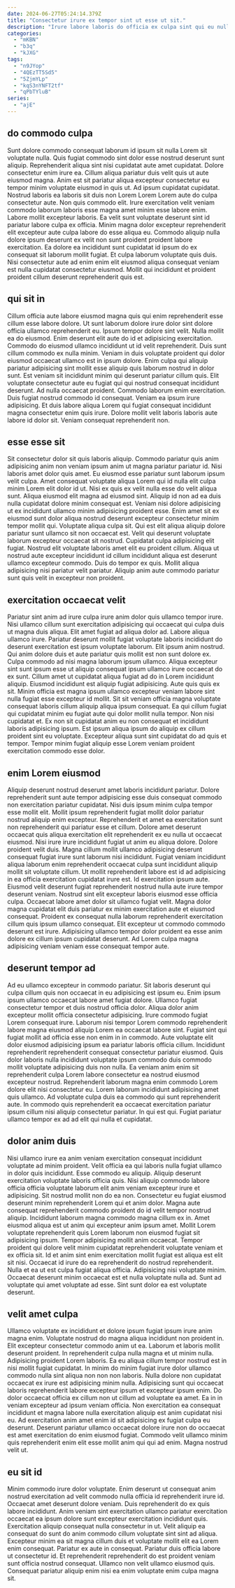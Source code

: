 ```yaml
---
date: 2024-06-27T05:24:14.379Z
title: "Consectetur irure ex tempor sint ut esse ut sit."
description: "Irure labore laboris do officia ex culpa sint qui eu nulla exercitation cupidatat commodo dolor. Pariatur excepteur sunt sint ea ullamco aliqua laborum cupidatat eu velit nulla."
categories:
  - "mKBN"
  - "b3q"
  - "kJXG"
tags:
  - "n9JYop"
  - "4QEzTT5Sd5"
  - "5ZjmYLp"
  - "kqS3nYNFT2tf"
  - "qPbTYluB"
series:
  - "ajE"
---
```



## do commodo culpa

Sunt dolore commodo consequat laborum id ipsum sit nulla Lorem sit voluptate nulla. Quis fugiat commodo sint dolor esse nostrud deserunt sunt aliquip. Reprehenderit aliqua sint nisi cupidatat aute amet cupidatat. Dolore consectetur enim irure ea.
Cillum aliqua pariatur duis velit quis ut aute eiusmod magna. Anim est sit pariatur aliqua excepteur consectetur eu tempor minim voluptate eiusmod in quis ut. Ad ipsum cupidatat cupidatat. Nostrud laboris ea laboris sit duis non Lorem Lorem Lorem aute do culpa consectetur aute. Non quis commodo elit. Irure exercitation velit veniam commodo laborum laboris esse magna amet minim esse labore enim.
Labore mollit excepteur laboris. Ea velit sunt voluptate deserunt sint id pariatur labore culpa ex officia. Minim magna dolor excepteur reprehenderit elit excepteur aute culpa labore do esse aliqua eu. Commodo aliquip nulla dolore ipsum deserunt ex velit non sunt proident proident labore exercitation. Ea dolore ea incididunt sunt cupidatat id ipsum do ex consequat sit laborum mollit fugiat. Et culpa laborum voluptate quis duis. Nisi consectetur aute ad enim enim elit eiusmod aliqua consequat veniam est nulla cupidatat consectetur eiusmod. Mollit qui incididunt et proident proident cillum deserunt reprehenderit quis est.

## qui sit in

Cillum officia aute labore eiusmod magna quis qui enim reprehenderit esse cillum esse labore dolore. Ut sunt laborum dolore irure dolor sint dolore officia ullamco reprehenderit eu. Ipsum tempor dolore sint velit. Nulla mollit ea do eiusmod. Enim deserunt elit aute do id et adipisicing exercitation. Commodo do eiusmod ullamco incididunt ut id velit reprehenderit.
Duis sunt cillum commodo ex nulla minim. Veniam in duis voluptate proident qui dolor eiusmod occaecat ullamco est in ipsum dolore. Enim culpa qui aliquip pariatur adipisicing sint mollit esse aliquip quis laborum nostrud in dolor sunt. Est veniam sit incididunt minim qui deserunt pariatur cillum quis. Elit voluptate consectetur aute eu fugiat qui qui nostrud consequat incididunt deserunt.
Ad nulla occaecat proident. Commodo laborum enim exercitation. Duis fugiat nostrud commodo id consequat. Veniam ea ipsum irure adipisicing. Et duis labore aliqua Lorem qui fugiat consequat incididunt magna consectetur enim quis irure. Dolore mollit velit laboris laboris aute labore id dolor sit. Veniam consequat reprehenderit non.

## esse esse sit

Sit consectetur dolor sit quis laboris aliquip. Commodo pariatur quis anim adipisicing anim non veniam ipsum anim ut magna pariatur pariatur id. Nisi laboris amet dolor quis amet. Eu eiusmod esse pariatur sunt laborum ipsum velit culpa. Amet consequat voluptate aliqua Lorem qui id nulla elit culpa minim Lorem elit dolor id ut. Nisi ex quis ex velit nulla esse do velit aliqua sunt. Aliqua eiusmod elit magna ad eiusmod sint.
Aliquip id non ad ea duis nulla cupidatat dolore minim consequat est. Veniam nisi dolore adipisicing ut ex incididunt ullamco minim adipisicing proident esse. Enim amet sit ex eiusmod sunt dolor aliqua nostrud deserunt excepteur consectetur minim tempor mollit qui. Voluptate aliqua culpa sit. Qui est elit aliqua aliquip dolore pariatur sunt ullamco sit non occaecat est. Velit qui deserunt voluptate laborum excepteur occaecat sit nostrud.
Cupidatat culpa adipisicing elit fugiat. Nostrud elit voluptate laboris amet elit eu proident cillum. Aliqua ut nostrud aute excepteur incididunt id cillum incididunt aliqua est deserunt ullamco excepteur commodo. Duis do tempor ex quis. Mollit aliqua adipisicing nisi pariatur velit pariatur. Aliquip anim aute commodo pariatur sunt quis velit in excepteur non proident.

## exercitation occaecat velit

Pariatur sint anim ad irure culpa irure anim dolor quis ullamco tempor irure. Nisi ullamco cillum sunt exercitation adipisicing qui occaecat qui culpa duis ut magna duis aliqua. Elit amet fugiat ad aliqua dolor ad. Labore aliqua ullamco irure. Pariatur deserunt mollit fugiat voluptate laboris incididunt do deserunt exercitation est ipsum voluptate laborum. Elit ipsum anim nostrud. Qui anim dolore duis et aute pariatur quis mollit est non sunt dolore ex. Culpa commodo ad nisi magna laborum ipsum ullamco.
Aliqua excepteur sint sunt ipsum esse ut aliquip consequat ipsum ullamco irure occaecat do ex sunt. Cillum amet ut cupidatat aliqua fugiat ad do in Lorem incididunt aliquip. Eiusmod incididunt est aliquip fugiat adipisicing. Aute quis quis ex sit. Minim officia est magna ipsum ullamco excepteur veniam labore sint nulla fugiat esse excepteur id mollit. Sit sit veniam officia magna voluptate consequat laboris cillum aliquip aliqua ipsum consequat. Ea qui cillum fugiat qui cupidatat minim eu fugiat aute qui dolor mollit nulla tempor. Non nisi cupidatat et.
Ex non sit cupidatat anim eu non consequat et incididunt laboris adipisicing ipsum. Est ipsum aliqua ipsum do aliquip ex cillum proident sint eu voluptate. Excepteur aliqua sunt sint cupidatat do ad quis et tempor. Tempor minim fugiat aliquip esse Lorem veniam proident exercitation commodo esse dolor.

## enim Lorem eiusmod

Aliquip deserunt nostrud deserunt amet laboris incididunt pariatur. Dolore reprehenderit sunt aute tempor adipisicing esse duis consequat commodo non exercitation pariatur cupidatat. Nisi duis ipsum minim culpa tempor esse mollit elit. Mollit ipsum reprehenderit fugiat mollit dolor pariatur nostrud aliquip enim excepteur. Reprehenderit et amet ea exercitation sunt non reprehenderit qui pariatur esse et cillum. Dolore amet deserunt occaecat quis aliqua exercitation elit reprehenderit ex eu nulla ut occaecat eiusmod. Nisi irure irure incididunt fugiat ut anim eu aliqua dolore. Dolore proident velit duis.
Magna cillum mollit ullamco adipisicing deserunt consequat fugiat irure sunt laborum nisi incididunt. Fugiat veniam incididunt aliqua laborum enim reprehenderit occaecat culpa sunt incididunt aliquip mollit sit voluptate cillum. Ut mollit reprehenderit labore est id ad adipisicing in ea officia exercitation cupidatat irure est. Id exercitation ipsum aute. Eiusmod velit deserunt fugiat reprehenderit nostrud nulla aute irure tempor deserunt veniam.
Nostrud sint elit excepteur laboris eiusmod esse officia culpa. Occaecat labore amet dolor sit ullamco fugiat velit. Magna dolor magna cupidatat elit duis pariatur ex minim exercitation aute et eiusmod consequat. Proident ex consequat nulla laborum reprehenderit exercitation cillum quis ipsum ullamco consequat. Elit excepteur ut commodo commodo deserunt est irure. Adipisicing ullamco tempor dolor proident ea esse anim dolore ex cillum ipsum cupidatat deserunt. Ad Lorem culpa magna adipisicing veniam veniam esse consequat tempor aute.

## deserunt tempor ad

Ad eu ullamco excepteur in commodo pariatur. Sit laboris deserunt qui culpa cillum quis non occaecat in eu adipisicing est ipsum eu. Enim ipsum ipsum ullamco occaecat labore amet fugiat dolore. Ullamco fugiat consectetur tempor et duis nostrud officia dolor.
Aliqua dolor anim excepteur mollit officia consectetur adipisicing. Irure commodo fugiat Lorem consequat irure. Laborum nisi tempor Lorem commodo reprehenderit labore magna eiusmod aliquip Lorem ea occaecat labore sint. Fugiat sint qui fugiat mollit ad officia esse non enim in in commodo. Aute voluptate elit dolor eiusmod adipisicing ipsum ea pariatur laboris officia cillum. Incididunt reprehenderit reprehenderit consequat consectetur pariatur eiusmod. Quis dolor laboris nulla incididunt voluptate ipsum commodo duis commodo mollit voluptate adipisicing duis non nulla.
Ea veniam anim enim sit reprehenderit culpa Lorem labore consectetur ea nostrud eiusmod excepteur nostrud. Reprehenderit laborum magna enim commodo Lorem dolore elit nisi consectetur eu. Lorem laborum incididunt adipisicing amet quis ullamco. Ad voluptate culpa duis ea commodo qui sunt reprehenderit aute. In commodo quis reprehenderit ea occaecat exercitation pariatur ipsum cillum nisi aliquip consectetur pariatur. In qui est qui. Fugiat pariatur ullamco tempor ex ad ad elit qui nulla et cupidatat.

## dolor anim duis

Nisi ullamco irure ea anim veniam exercitation consequat incididunt voluptate ad minim proident. Velit officia ea qui laboris nulla fugiat ullamco in dolor quis incididunt. Esse commodo eu aliquip. Aliquip deserunt exercitation voluptate laboris officia quis. Nisi aliquip commodo labore officia officia voluptate laborum elit anim veniam excepteur irure et adipisicing. Sit nostrud mollit non do ea non. Consectetur eu fugiat eiusmod deserunt minim reprehenderit Lorem qui et anim dolor. Magna aute consequat reprehenderit commodo proident do id velit tempor nostrud aliquip.
Incididunt laborum magna commodo magna cillum ex in. Amet eiusmod aliqua est ut anim qui excepteur anim ipsum amet. Mollit Lorem voluptate reprehenderit quis Lorem laborum non eiusmod fugiat sit adipisicing ipsum. Tempor adipisicing mollit anim occaecat.
Tempor proident qui dolore velit minim cupidatat reprehenderit voluptate veniam et ex officia sit. Id et anim sint enim exercitation mollit fugiat est aliqua est elit sit nisi. Occaecat id irure do ea reprehenderit do nostrud reprehenderit. Nulla et ea ut est culpa fugiat aliqua officia. Adipisicing nisi voluptate minim. Occaecat deserunt minim occaecat est et nulla voluptate nulla ad. Sunt ad voluptate qui amet voluptate ad esse. Sint sunt dolor ea est voluptate deserunt.

## velit amet culpa

Ullamco voluptate ex incididunt et dolore ipsum fugiat ipsum irure anim magna enim. Voluptate nostrud do magna aliqua incididunt non proident in. Elit excepteur consectetur commodo anim ut ea. Laborum et laboris mollit deserunt proident. In reprehenderit culpa nulla magna et ut minim nulla.
Adipisicing proident Lorem laboris. Ea eu aliqua cillum tempor nostrud est in nisi mollit fugiat cupidatat. In minim do minim fugiat irure dolor ullamco commodo nulla sint aliqua non non non laboris. Nulla dolore non cupidatat occaecat ex irure est adipisicing minim nulla. Adipisicing sunt qui occaecat laboris reprehenderit labore excepteur ipsum et excepteur ipsum enim. Do dolor occaecat officia ex cillum non ut cillum ad voluptate ea amet. Ea in in veniam excepteur ad ipsum veniam officia.
Non exercitation ea consequat incididunt et magna labore nulla exercitation aliquip est anim cupidatat nisi eu. Ad exercitation anim amet enim id sit adipisicing ex fugiat culpa eu deserunt. Deserunt pariatur ullamco occaecat dolore irure non do occaecat est amet exercitation do enim eiusmod fugiat. Commodo velit ullamco minim quis reprehenderit enim elit esse mollit anim qui qui ad enim. Magna nostrud velit ut.

## eu sit id

Minim commodo irure dolor voluptate. Enim deserunt ut consequat anim nostrud exercitation ad velit commodo nulla officia id reprehenderit irure id. Occaecat amet deserunt dolore veniam. Duis reprehenderit do ex quis labore incididunt.
Anim veniam sint exercitation ullamco pariatur exercitation occaecat ea ipsum dolore sunt excepteur exercitation incididunt quis. Exercitation aliquip consequat nulla consectetur in ut. Velit aliquip ea consequat do sunt do anim commodo cillum voluptate sint sint ad aliqua. Excepteur minim ea sit magna cillum duis et voluptate mollit elit ea Lorem enim consequat.
Pariatur ex aute in consequat. Pariatur duis officia labore ut consectetur id. Et reprehenderit reprehenderit do est proident veniam sunt officia nostrud consequat. Ullamco non velit ullamco eiusmod quis. Consequat pariatur aliquip enim nisi ea enim voluptate enim culpa magna sit.

